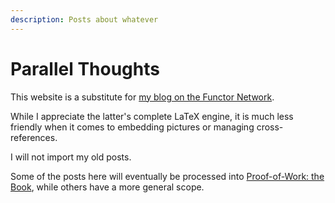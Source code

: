 ```yaml
---
description: Posts about whatever
---
```


# Parallel  Thoughts

This website is a substitute for [my blog on the Functor Network](https://functor.network/user/912).

While I appreciate the latter's complete LaTeX engine, it is much less friendly when it comes to embedding pictures or managing cross-references.

I will not import my old posts.

Some of the posts here will eventually be processed into [Proof-of-Work: the Book](https://shai-deshe.gitbook.io/pow-book), while others have a more general scope.
